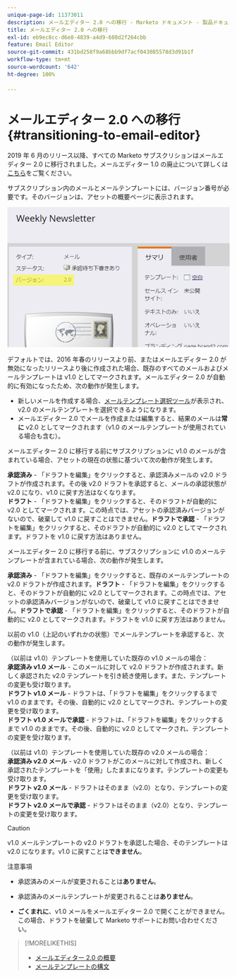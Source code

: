 ```yaml
---
unique-page-id: 11373011
description: メールエディター 2.0 への移行 - Marketo ドキュメント - 製品ドキュメント
title: メールエディター 2.0 への移行
exl-id: eb9ec8cc-d6e8-4839-a4d9-608d2f264cbb
feature: Email Editor
source-git-commit: 431bd258f9a68bbb9df7acf043085578d3d91b1f
workflow-type: tm+mt
source-wordcount: '642'
ht-degree: 100%

---
```


# メールエディター 2.0 への移行 {#transitioning-to-email-editor}

2019 年 6 月のリリース以降、すべての Marketo サブスクリションはメールエディター 2.0 に移行されました。メールエディター 1.0 の廃止について詳しくは[こちら](https://nation.marketo.com/docs/DOC-7038)をご覧ください。

サブスクリプション内のメールとメールテンプレートには、バージョン番号が必要です。そのバージョンは、アセットの概要ページに表示されます。

![](assets/five-5.png)

デフォルトでは、2016 年春のリリースより前、またはメールエディター 2.0 が無効になったリリースより後に作成された場合、既存のすべてのメールおよびメールテンプレートは v1.0 としてマークされます。メールエディター 2.0 が自動的に有効になったため、次の動作が発生します。

* 新しいメールを作成する場合、[メールテンプレート選択ツール](email-template-picker-overview.md)が表示され、v2.0 のメールテンプレートを選択できるようになります。
* メールエディター 2.0 でメールを作成または編集すると、結果のメールは&#x200B;**常に** v2.0 としてマークされます（v1.0 のメールテンプレートが使用されている場合も含む）。

メールエディター 2.0 に移行する前にサブスクリプションに v1.0 のメールが含まれている場合、アセットの現在の状態に基づいて次の動作が発生します。

**承認済み** - 「ドラフトを編集」をクリックすると、承認済みメールの v2.0 ドラフトが作成されます。その後 v2.0 ドラフトを承認すると、メールの承認状態が v2.0 になり、v1.0 に戻す方法はなくなります。\
**ドラフト** - 「ドラフトを編集」をクリックすると、そのドラフトが自動的に v2.0 としてマークされます。この時点では、アセットの承認済みバージョンがないので、破棄して v1.0 に戻すことはできません。**ドラフトで承認** - 「ドラフトを編集」をクリックすると、そのドラフトが自動的に v2.0 としてマークされます。ドラフトを v1.0 に戻す方法はありません。

メールエディター 2.0 に移行する前に、サブスクリプションに v1.0 のメールテンプレートが含まれている場合、次の動作が発生します。

**承認済み** - 「ドラフトを編集」をクリックすると、既存のメールテンプレートの v2.0 ドラフトが作成されます。**ドラフト** - 「ドラフトを編集」をクリックすると、そのドラフトが自動的に v2.0 としてマークされます。この時点では、アセットの承認済みバージョンがないので、破棄して v1.0 に戻すことはできません。**ドラフトで承認** - 「ドラフトを編集」をクリックすると、そのドラフトが自動的に v2.0 としてマークされます。ドラフトを v1.0 に戻す方法はありません。

以前の v1.0（上記のいずれかの状態）でメールテンプレートを承認すると、次の動作が発生します。

（以前は v1.0）テンプレートを使用していた既存の v1.0 メールの場合：\
**承認済み v1.0 メール** - このメールに対して v2.0 ドラフトが作成されます。新しく承認された v2.0 テンプレートを引き続き使用します。また、テンプレートの変更も受け取ります。\
**ドラフト v1.0 メール** - ドラフトは、「ドラフトを編集」をクリックするまで v1.0 のままです。その後、自動的に v2.0 としてマークされ、テンプレートの変更を受け取ります。\
**ドラフト v1.0 メールで承認** - ドラフトは、「ドラフトを編集」をクリックするまで v1.0 のままです。その後、自動的に v2.0 としてマークされ、テンプレートの変更を受け取ります。

（以前は v1.0）テンプレートを使用していた既存の v2.0 メールの場合：\
**承認済み v2.0 メール** - v2.0 ドラフトがこのメールに対して作成され、新しく承認されたテンプレートを「使用」したままになります。テンプレートの変更も受け取ります。\
**ドラフト v2.0 メール** - ドラフトはそのまま（v2.0）となり、テンプレートの変更を受け取ります。\
**ドラフト v2.0 メールで承認** - ドラフトはそのまま（v2.0）となり、テンプレートの変更を受け取ります。

>[!CAUTION]
>
>v1.0 メールテンプレートの v2.0 ドラフトを承認した場合、そのテンプレートは v2.0 になります。v1.0 に戻すことは&#x200B;**できません**。

注意事項

* 承認済みのメールが変更されることは&#x200B;**ありません**。

* 承認済みのメールテンプレートが変更されることは&#x200B;**ありません**。

* **ごくまれに**、v1.0 メールをメールエディター 2.0 で開くことができません。この場合、ドラフトを破棄して Marketo サポートにお問い合わせください。

>[!MORELIKETHIS]
>
>* [メールエディター 2.0 の概要](/help/marketo/product-docs/email-marketing/general/email-editor-2/email-editor-v2-0-overview.md)
>* [メールテンプレートの構文](/help/marketo/product-docs/email-marketing/general/email-editor-2/email-template-syntax.md)

